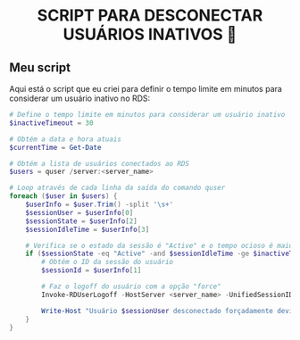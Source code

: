 <h1 align="center">SCRIPT PARA DESCONECTAR USUÁRIOS INATIVOS 👋</h1>


## Meu script

Aqui está o script que eu criei para definir o tempo limite em minutos para considerar um usuário inativo no RDS:

```powershell
# Define o tempo limite em minutos para considerar um usuário inativo
$inactiveTimeout = 30

# Obtém a data e hora atuais
$currentTime = Get-Date

# Obtém a lista de usuários conectados ao RDS
$users = quser /server:<server_name>

# Loop através de cada linha da saída do comando quser
foreach ($user in $users) {
    $userInfo = $user.Trim() -split '\s+'
    $sessionUser = $userInfo[0]
    $sessionState = $userInfo[2]
    $sessionIdleTime = $userInfo[3]

    # Verifica se o estado da sessão é "Active" e o tempo ocioso é maior que o tempo limite definido
    if ($sessionState -eq "Active" -and $sessionIdleTime -ge $inactiveTimeout) {
        # Obtém o ID da sessão do usuário
        $sessionId = $userInfo[1]

        # Faz o logoff do usuário com a opção "force"
        Invoke-RDUserLogoff -HostServer <server_name> -UnifiedSessionID $sessionId -Force

        Write-Host "Usuário $sessionUser desconectado forçadamente devido à inatividade."
    }
}

